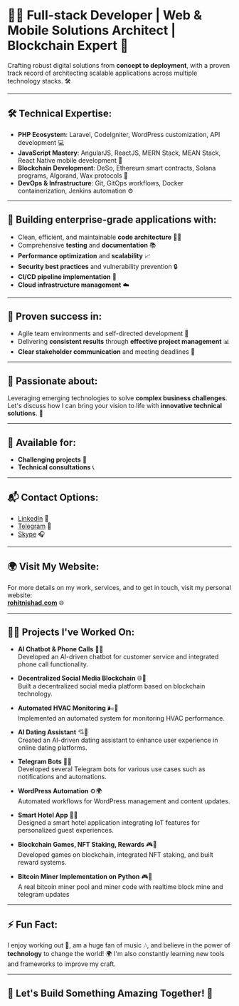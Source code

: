 # 👨‍💻 Full-stack Developer | Web & Mobile Solutions Architect | Blockchain Expert 🚀

Crafting robust digital solutions from **concept to deployment**, with a proven track record of architecting scalable applications across multiple technology stacks. 🛠️

---

## 🛠 **Technical Expertise**:
- **PHP Ecosystem**: Laravel, CodeIgniter, WordPress customization, API development 💻
- **JavaScript Mastery**: AngularJS, ReactJS, MERN Stack, MEAN Stack, React Native mobile development 📱
- **Blockchain Development**: DeSo, Ethereum smart contracts, Solana programs, Algorand, Wax protocols 🔗
- **DevOps & Infrastructure**: Git, GitOps workflows, Docker containerization, Jenkins automation ⚙️

---

## 🚀 **Building enterprise-grade applications with**:
- Clean, efficient, and maintainable **code architecture** 🧑‍💻
- Comprehensive **testing** and **documentation** 📚
- **Performance optimization** and **scalability** 📈
- **Security best practices** and vulnerability prevention 🔒
- **CI/CD pipeline implementation** 🔄
- **Cloud infrastructure management** ☁️

---

## 🔑 **Proven success in**:
- Agile team environments and self-directed development 🤝
- Delivering **consistent results** through **effective project management** 📊
- **Clear stakeholder communication** and meeting deadlines 📅

---

## 🌱 **Passionate about**:
Leveraging emerging technologies to solve **complex business challenges**. Let's discuss how I can bring your vision to life with **innovative technical solutions**. 🌟

---

## 📣 **Available for**:
- **Challenging projects** 💼
- **Technical consultations** 📞

---

## 📬 **Contact Options**:
- [LinkedIn](https://www.linkedin.com/in/merohitnishad/) 🔗
- [Telegram](https://msng.link/o/?realcrazyboy=tg) 📱
- [Skype](https://join.skype.com/invite/iglMdrGE9jmQ) 🎧

---

## 🌍 **Visit My Website**:
For more details on my work, services, and to get in touch, visit my personal website:  
[**rohitnishad.com**](https://rohitnishad.com) 🌐

---

## 🧑‍💻 **Projects I've Worked On**:

- **AI Chatbot & Phone Calls** 🤖📞  
  Developed an AI-driven chatbot for customer service and integrated phone call functionality.

- **Decentralized Social Media Blockchain** 🌐🔗  
  Built a decentralized social media platform based on blockchain technology.

- **Automated HVAC Monitoring** 🌬️🏢  
  Implemented an automated system for monitoring HVAC performance.

- **AI Dating Assistant** 💘🤖  
  Created an AI-driven dating assistant to enhance user experience in online dating platforms.

- **Telegram Bots** 🤖💬  
  Developed several Telegram bots for various use cases such as notifications and automations.

- **WordPress Automation** ⚙️🌍  
  Automated workflows for WordPress management and content updates.

- **Smart Hotel App** 🏨📲  
  Designed a smart hotel application integrating IoT features for personalized guest experiences.

- **Blockchain Games, NFT Staking, Rewards** 🎮💎  
  Developed games on blockchain, integrated NFT staking, and built reward systems.

- **Bitcoin Miner Implementation on Python** 🎮💎  
  A real bitcoin miner pool and miner code with realtime block mine and telegram updates

---

## ⚡ **Fun Fact**:  
I enjoy working out 💪, am a huge fan of music 🎶, and believe in the power of **technology** to change the world! 🌍 I'm also constantly learning new tools and frameworks to improve my craft.

---

## 🌟 **Let's Build Something Amazing Together!** 🌟
